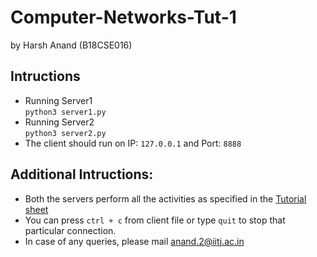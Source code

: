 # Computer-Networks-Tut-1  
by Harsh Anand (B18CSE016)

## Intructions  
- Running Server1  
```python3 server1.py```  
- Running Server2  
```python3 server2.py```
- The client should run on IP: ```127.0.0.1``` and Port: ```8888```

## Additional Intructions:
- Both the servers perform all the activities as specified in the [Tutorial sheet](Tutorial_1.pdf)
- You can press ```ctrl + c``` from client file or type ```quit``` to stop that particular connection.
- In case of any queries, please mail [anand.2@iitj.ac.in](mailto:anand.2@iitj.ac.in)